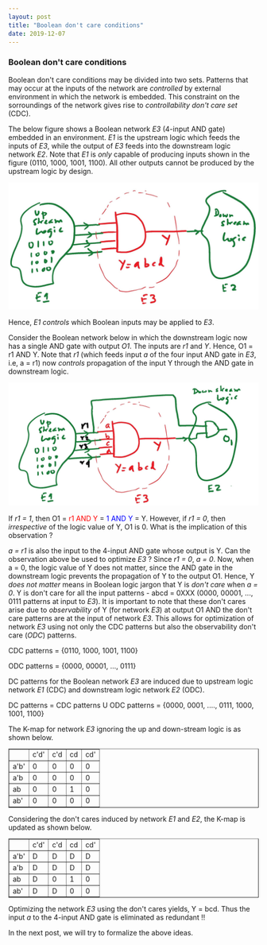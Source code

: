 ```yaml
---
layout: post
title: "Boolean don't care conditions"
date: 2019-12-07
---
```



### Boolean don't care conditions

Boolean don't care conditions may be divided into two sets. Patterns that may occur at the inputs of 
the network are *controlled* by external environment in which the network is embedded. This constraint on
the sorroundings of the network gives rise to *controllability don't care set* (CDC). 

The below figure shows a Boolean network *E3* (4-input AND gate) embedded in an environment. *E1* is the upstream logic which feeds the inputs of *E3*, while the output of *E3* feeds into the downstream logic network *E2*. Note that *E1* is *only* capable of producing inputs shown in the figure (0110, 1000, 1001, 1100). All other outputs cannot be produced by the upstream logic by design.

<img src="/images/cdc1-page-001.jpg" alt="Controllability don't cares" class="centerimage">

Hence, *E1* *controls* which Boolean inputs may be applied to *E3*. 

Consider the Boolean network below in which the downstream logic now has a single AND gate with output *O1*. The inputs are *r1* and *Y*. Hence, O1 = r1 AND Y. Note that *r1* (which feeds input *a* of the four input AND gate in *E3*, i.e, a = r1) now *controls* propagation of the input Y through the AND gate in downstream logic. 

<img src="/images/cdc2.jpg" alt="Observability don't cares" class="centerimage">

If *r1 = 1*, then O1 = <font color="red"> r1 AND Y </font> = <font color="blue"> 1 AND Y </font> = Y. However, if *r1 = 0*, then *irrespective* of the logic value of Y, O1 is 0. What is the implication of this observation ?

*a = r1* is also the input to the 4-input AND gate whose output is Y. Can the observation above be used to optimize *E3* ? Since *r1 = 0*, *a = 0*. Now, when a = 0, the logic value of Y does not matter, since the AND gate in the downstream logic prevents the propagation of Y to the output O1. Hence, Y *does not matter* means in Boolean logic jargon that Y is *don't care* when *a = 0*. Y is don't care for all the input patterns - abcd = 0XXX (0000, 00001, ..., 0111 patterns at input to *E3*). It is important to note that these don't cares arise due to *observability* of Y (for network *E3*) at output O1 AND the don't care patterns are at the input of network *E3*. This allows for optimization of network *E3* using not only the CDC patterns but also the observability don't care (*ODC*) patterns.  

CDC patterns = {0110, 1000, 1001, 1100}

ODC patterns = {0000, 00001, ..., 0111}

DC patterns for the Boolean network *E3* are induced due to upstream logic network *E1* (CDC) and downstream logic network *E2* (ODC). 

DC patterns = CDC patterns U ODC patterns = {0000, 0001, ...., 0111, 1000, 1001, 1100}

The K-map for network *E3* ignoring the up and down-stream logic is as shown below. 

<table border="1">
  <tr>
    <td>&nbsp;</td>
    <td>c'd'</td>
    <td>c'd</td>
    <td>cd</td>
    <td>cd'</td>
  </tr>
  <tr>
    <td>a'b'</td>
    <td>0</td>
    <td>0</td>
    <td>0</td>
    <td>0</td>
  </tr>
  <tr>
    <td>a'b</td>
    <td>0</td>
    <td>0</td>
    <td>0</td>
    <td>0</td>
  </tr>
  <tr>
    <td>ab</td>
    <td>0</td>
    <td>0</td>
    <td>1</td>
    <td>0</td>
  </tr>
  <tr>
    <td>ab'</td>
    <td>0</td>
    <td>0</td>
    <td>0</td>
    <td>0</td>
  </tr>
</table>

Considering the don't cares induced by network *E1* and *E2*, the K-map is updated as shown below.

<table border="1">
  <tr>
    <td>&nbsp;</td>
    <td>c'd'</td>
    <td>c'd</td>
    <td>cd</td>
    <td>cd'</td>
  </tr>
  <tr>
    <td>a'b'</td>
    <td>D</td>
    <td>D</td>
    <td>D</td>
    <td>D</td>
  </tr>
  <tr>
    <td>a'b</td>
    <td>D</td>
    <td>D</td>
    <td>D</td>
    <td>D</td>
  </tr>
  <tr>
    <td>ab</td>
    <td>D</td>
    <td>0</td>
    <td>1</td>
    <td>0</td>
  </tr>
  <tr>
    <td>ab'</td>
    <td>D</td>
    <td>D</td>
    <td>0</td>
    <td>0</td>
  </tr>
</table>

Optimizing the network *E3* using the don't cares yields, Y = bcd. Thus the input *a* to the 4-input AND gate is eliminated as redundant !!

In the next post, we will try to formalize the above ideas.

